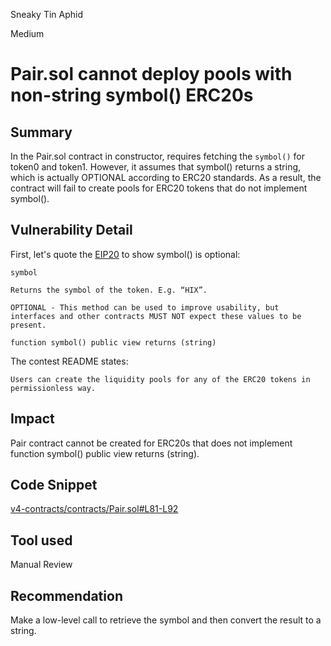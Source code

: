 Sneaky Tin Aphid

Medium

# Pair.sol cannot deploy pools with non-string symbol() ERC20s

## Summary
In the Pair.sol contract in constructor, requires fetching the `symbol()` for token0 and token1. However, it assumes that symbol() returns a string, which is actually OPTIONAL according to ERC20 standards. As a result, the contract will fail to create pools for ERC20 tokens that do not implement symbol().

## Vulnerability Detail
First, let's quote the [EIP20](https://eips.ethereum.org/EIPS/eip-20) to show symbol() is optional:
```code
symbol

Returns the symbol of the token. E.g. “HIX”.

OPTIONAL - This method can be used to improve usability, but interfaces and other contracts MUST NOT expect these values to be present.

function symbol() public view returns (string)
```

The contest README states:
```code
Users can create the liquidity pools for any of the ERC20 tokens in permissionless way.
```

## Impact
Pair contract cannot be created for ERC20s that does not implement function symbol() public view returns (string).

## Code Snippet
[v4-contracts/contracts/Pair.sol#L81-L92](https://github.com/sherlock-audit/2024-06-velocimeter/blob/main/v4-contracts/contracts/Pair.sol#L81-L92)

## Tool used

Manual Review

## Recommendation
Make a low-level call to retrieve the symbol and then convert the result to a string.

